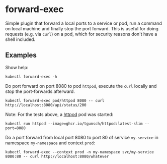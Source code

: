# forward-exec

Simple plugin that forward a local ports to a service or pod, run a command on local machine and finally stop the port forward.
This is useful for doing requests (e.g. via `curl`) on a pod, which for security reasons don't have a shell included.

## Examples

Show help:
```
kubectl forward-exec -h
```


Do port forward on port 8080 to pod `httpod`, execute the `curl` locally and stop the port-forwards afterward. 
```shell
kubectl forward-exec pod/httpod 8080 -- curl http://localhost:8080/api/status/200
```
Note: For the tests above, a [httpod](https://github.com/tgunsch/httpod) pod was started:

```shell
kubectl run httpod --image=ghcr.io/tgunsch/httpod:latest-slim --port=8080
```


Do a port forward from local port 8080 to port 80 of service `my-service` in namespace `my-namespace` and context `prod`:
```shell
kubectl forward-exec --context prod -n my-namespace svc/my-service 8080:80 -- curl http://localhost:8080/whatever
```

